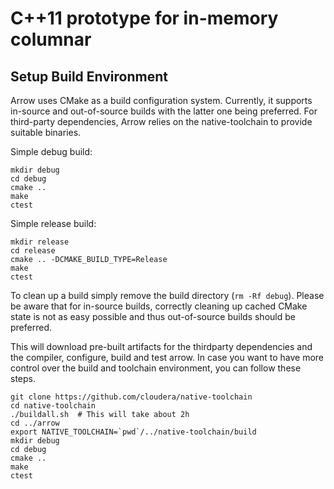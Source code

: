 # C++11 prototype for in-memory columnar


## Setup Build Environment

Arrow uses CMake as a build configuration system. Currently, it supports in-source and
out-of-source builds with the latter one being preferred. For third-party dependencies,
Arrow relies on the native-toolchain to provide suitable binaries.

Simple debug build:

    mkdir debug
    cd debug
    cmake ..
    make
    ctest

Simple release build:

    mkdir release
    cd release
    cmake .. -DCMAKE_BUILD_TYPE=Release
    make
    ctest

To clean up a build simply remove the build directory (`rm -Rf debug`). Please be aware
that for in-source builds, correctly cleaning up cached CMake state is not as easy
possible and thus out-of-source builds should be preferred.

This will download pre-built artifacts for the thirdparty dependencies and the compiler,
configure, build and test arrow. In case you want to have more control over the build and
toolchain environment, you can follow these steps.

    git clone https://github.com/cloudera/native-toolchain
    cd native-toolchain
    ./buildall.sh  # This will take about 2h
    cd ../arrow
    export NATIVE_TOOLCHAIN=`pwd`/../native-toolchain/build
    mkdir debug
    cd debug
    cmake ..
    make
    ctest
